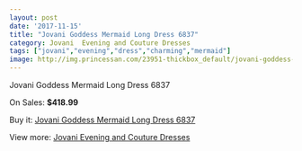 ```yaml
---
layout: post
date: '2017-11-15'
title: "Jovani Goddess Mermaid Long Dress 6837"
category: Jovani  Evening and Couture Dresses
tags: ["jovani","evening","dress","charming","mermaid"]
image: http://img.princessan.com/23951-thickbox_default/jovani-goddess-mermaid-long-dress-6837.jpg
---
```

Jovani Goddess Mermaid Long Dress 6837

On Sales: **$418.99**
<a href="https://www.princessan.com/en/11029-jovani-goddess-mermaid-long-dress-6837.html"><amp-img layout="responsive" width="600" height="600" src="//img.princessan.com/23951-thickbox_default/jovani-goddess-mermaid-long-dress-6837.jpg" alt="Jovani Goddess Mermaid Long Dress 6837 0" /></a>

Buy it: [Jovani Goddess Mermaid Long Dress 6837](https://www.princessan.com/en/11029-jovani-goddess-mermaid-long-dress-6837.html "Jovani Goddess Mermaid Long Dress 6837")

View more: [Jovani  Evening and Couture Dresses](https://www.princessan.com/en/83- "Jovani  Evening and Couture Dresses")